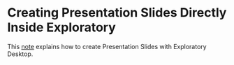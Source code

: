 # Creating Presentation Slides Directly Inside Exploratory

This [note](https://exploratory.io/note/kei/9285503110951652) explains how to create Presentation Slides with Exploratory Desktop.